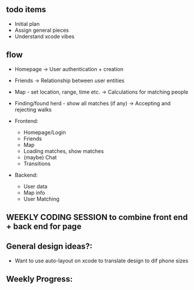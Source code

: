 ## todo items
- Initial plan
- Assign general pieces
- Understand xcode vibes


## flow
- Homepage
  -> User authentication + creation
- Friends
  -> Relationship between user entities
- Map - set location, range, time etc.
  -> Calculations for matching people
- Finding/found herd - show all matches (if any)
  -> Accepting and rejecting walks
  
  
- Frontend:
  - Homepage/Login
  - Friends
  - Map
  - Loading matches, show matches
  - (maybe) Chat
  - Transitions
 
- Backend:
  - User data
  - Map info
  - User Matching
  
  
## WEEKLY CODING SESSION to combine front end + back end for page 


## General design ideas?:
  - Want to use auto-layout on xcode to translate design to dif phone sizes


## Weekly Progress:

